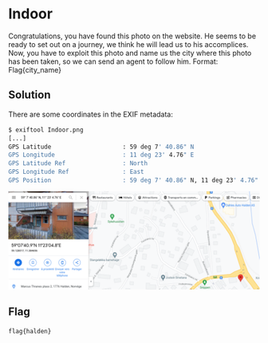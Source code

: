 # Indoor

Congratulations, you have found this photo on the website. He seems to be ready to set out on a journey, we think he will lead us to his accomplices. Now, you have to exploit this photo and name us the city where this photo has been taken, so we can send an agent to follow him. Format: Flag{city_name}

## Solution

There are some coordinates in the EXIF metadata:

```bash
$ exiftool Indoor.png                             
[...]
GPS Latitude                    : 59 deg 7' 40.86" N
GPS Longitude                   : 11 deg 23' 4.76" E
GPS Latitude Ref                : North
GPS Longitude Ref               : East
GPS Position                    : 59 deg 7' 40.86" N, 11 deg 23' 4.76" E
```

![image-20211205130612955](img/image-20211205130612955.png)

## Flag

```
flag{halden}
```

